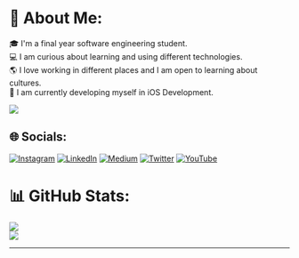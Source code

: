 # 💫 About Me:
🎓 I'm a final year software engineering student.<br>💻 I am curious about learning and using different technologies.<br>🌎 I love working in different places and I am open to learning about cultures.<br>📱 I am currently developing myself in iOS Development.

[![](https://visitcount.itsvg.in/api?id=yusufkaran&icon=0&color=0)](https://visitcount.itsvg.in)

## 🌐 Socials:
[![Instagram](https://img.shields.io/badge/Instagram-%23E4405F.svg?logo=Instagram&logoColor=white)](https://instagram.com/yusufkaranx) [![LinkedIn](https://img.shields.io/badge/LinkedIn-%230077B5.svg?logo=linkedin&logoColor=white)](https://linkedin.com/in/yusuf-karan) [![Medium](https://img.shields.io/badge/Medium-12100E?logo=medium&logoColor=white)](https://medium.com/@yusufkaran) [![Twitter](https://img.shields.io/badge/Twitter-%231DA1F2.svg?logo=Twitter&logoColor=white)](https://twitter.com/yusufkaranx) [![YouTube](https://img.shields.io/badge/YouTube-%23FF0000.svg?logo=YouTube&logoColor=white)](https://youtube.com/@yusufkaran) 

# 📊 GitHub Stats:
![](https://github-readme-streak-stats.herokuapp.com/?user=yusufkaran&theme=default&hide_border=false)<br/>
![](https://github-readme-stats.vercel.app/api/top-langs/?username=yusufkaran&theme=default&hide_border=false&include_all_commits=true&count_private=true&layout=compact)

---


<!-- Proudly created with GPRM ( https://gprm.itsvg.in ) -->
